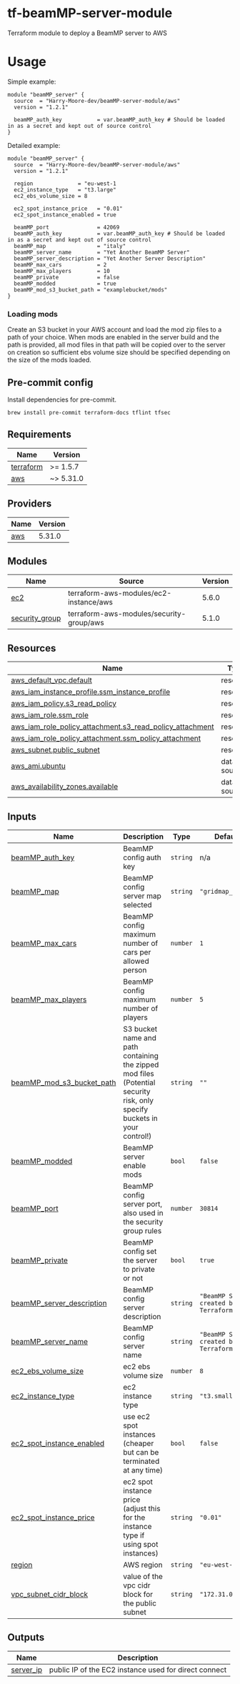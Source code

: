 # tf-beamMP-server-module
Terraform module to deploy a BeamMP server to AWS

# Usage

Simple example:
```hcl
module "beamMP_server" {
  source  = "Harry-Moore-dev/beamMP-server-module/aws"
  version = "1.2.1"

  beamMP_auth_key           = var.beamMP_auth_key # Should be loaded in as a secret and kept out of source control
}
```

Detailed example:
```hcl
module "beamMP_server" {
  source  = "Harry-Moore-dev/beamMP-server-module/aws"
  version = "1.2.1"

  region              = "eu-west-1
  ec2_instance_type   = "t3.large"
  ec2_ebs_volume_size = 8

  ec2_spot_instance_price   = "0.01"
  ec2_spot_instance_enabled = true

  beamMP_port               = 42069
  beamMP_auth_key           = var.beamMP_auth_key # Should be loaded in as a secret and kept out of source control
  beamMP_map                = "italy"
  beamMP_server_name        = "Yet Another BeamMP Server"
  beamMP_server_description = "Yet Another Server Description"
  beamMP_max_cars           = 2
  beamMP_max_players        = 10
  beamMP_private            = false
  beamMP_modded             = true
  beamMP_mod_s3_bucket_path = "examplebucket/mods"
}
```

### Loading mods

Create an S3 bucket in your AWS account and load the mod zip files to a path of your choice. When mods are enabled in the server build and the path is provided, all mod files in that path will be copied over to the server on creation so sufficient ebs volume size should be specified depending on the size of the mods loaded.

## Pre-commit config

Install dependencies for pre-commit.
```
brew install pre-commit terraform-docs tflint tfsec
```

<!-- BEGINNING OF PRE-COMMIT-TERRAFORM DOCS HOOK -->
## Requirements

| Name | Version |
|------|---------|
| <a name="requirement_terraform"></a> [terraform](#requirement\_terraform) | >= 1.5.7 |
| <a name="requirement_aws"></a> [aws](#requirement\_aws) | ~> 5.31.0 |

## Providers

| Name | Version |
|------|---------|
| <a name="provider_aws"></a> [aws](#provider\_aws) | 5.31.0 |

## Modules

| Name | Source | Version |
|------|--------|---------|
| <a name="module_ec2"></a> [ec2](#module\_ec2) | terraform-aws-modules/ec2-instance/aws | 5.6.0 |
| <a name="module_security_group"></a> [security\_group](#module\_security\_group) | terraform-aws-modules/security-group/aws | 5.1.0 |

## Resources

| Name | Type |
|------|------|
| [aws_default_vpc.default](https://registry.terraform.io/providers/hashicorp/aws/latest/docs/resources/default_vpc) | resource |
| [aws_iam_instance_profile.ssm_instance_profile](https://registry.terraform.io/providers/hashicorp/aws/latest/docs/resources/iam_instance_profile) | resource |
| [aws_iam_policy.s3_read_policy](https://registry.terraform.io/providers/hashicorp/aws/latest/docs/resources/iam_policy) | resource |
| [aws_iam_role.ssm_role](https://registry.terraform.io/providers/hashicorp/aws/latest/docs/resources/iam_role) | resource |
| [aws_iam_role_policy_attachment.s3_read_policy_attachment](https://registry.terraform.io/providers/hashicorp/aws/latest/docs/resources/iam_role_policy_attachment) | resource |
| [aws_iam_role_policy_attachment.ssm_policy_attachment](https://registry.terraform.io/providers/hashicorp/aws/latest/docs/resources/iam_role_policy_attachment) | resource |
| [aws_subnet.public_subnet](https://registry.terraform.io/providers/hashicorp/aws/latest/docs/resources/subnet) | resource |
| [aws_ami.ubuntu](https://registry.terraform.io/providers/hashicorp/aws/latest/docs/data-sources/ami) | data source |
| [aws_availability_zones.available](https://registry.terraform.io/providers/hashicorp/aws/latest/docs/data-sources/availability_zones) | data source |

## Inputs

| Name | Description | Type | Default | Required |
|------|-------------|------|---------|:--------:|
| <a name="input_beamMP_auth_key"></a> [beamMP\_auth\_key](#input\_beamMP\_auth\_key) | BeamMP config auth key | `string` | n/a | yes |
| <a name="input_beamMP_map"></a> [beamMP\_map](#input\_beamMP\_map) | BeamMP config server map selected | `string` | `"gridmap_v2"` | no |
| <a name="input_beamMP_max_cars"></a> [beamMP\_max\_cars](#input\_beamMP\_max\_cars) | BeamMP config maximum number of cars per allowed person | `number` | `1` | no |
| <a name="input_beamMP_max_players"></a> [beamMP\_max\_players](#input\_beamMP\_max\_players) | BeamMP config maximum number of players | `number` | `5` | no |
| <a name="input_beamMP_mod_s3_bucket_path"></a> [beamMP\_mod\_s3\_bucket\_path](#input\_beamMP\_mod\_s3\_bucket\_path) | S3 bucket name and path containing the zipped mod files (Potential security risk, only specify buckets in your control!) | `string` | `""` | no |
| <a name="input_beamMP_modded"></a> [beamMP\_modded](#input\_beamMP\_modded) | BeamMP server enable mods | `bool` | `false` | no |
| <a name="input_beamMP_port"></a> [beamMP\_port](#input\_beamMP\_port) | BeamMP config server port, also used in the security group rules | `number` | `30814` | no |
| <a name="input_beamMP_private"></a> [beamMP\_private](#input\_beamMP\_private) | BeamMP config set the server to private or not | `bool` | `true` | no |
| <a name="input_beamMP_server_description"></a> [beamMP\_server\_description](#input\_beamMP\_server\_description) | BeamMP config server description | `string` | `"BeamMP Server created by Terraform"` | no |
| <a name="input_beamMP_server_name"></a> [beamMP\_server\_name](#input\_beamMP\_server\_name) | BeamMP config server name | `string` | `"BeamMP Server created by Terraform"` | no |
| <a name="input_ec2_ebs_volume_size"></a> [ec2\_ebs\_volume\_size](#input\_ec2\_ebs\_volume\_size) | ec2 ebs volume size | `number` | `8` | no |
| <a name="input_ec2_instance_type"></a> [ec2\_instance\_type](#input\_ec2\_instance\_type) | ec2 instance type | `string` | `"t3.small"` | no |
| <a name="input_ec2_spot_instance_enabled"></a> [ec2\_spot\_instance\_enabled](#input\_ec2\_spot\_instance\_enabled) | use ec2 spot instances (cheaper but can be terminated at any time) | `bool` | `false` | no |
| <a name="input_ec2_spot_instance_price"></a> [ec2\_spot\_instance\_price](#input\_ec2\_spot\_instance\_price) | ec2 spot instance price (adjust this for the instance type if using spot instances) | `string` | `"0.01"` | no |
| <a name="input_region"></a> [region](#input\_region) | AWS region | `string` | `"eu-west-2"` | no |
| <a name="input_vpc_subnet_cidr_block"></a> [vpc\_subnet\_cidr\_block](#input\_vpc\_subnet\_cidr\_block) | value of the vpc cidr block for the public subnet | `string` | `"172.31.0.0/16"` | no |

## Outputs

| Name | Description |
|------|-------------|
| <a name="output_server_ip"></a> [server\_ip](#output\_server\_ip) | public IP of the EC2 instance used for direct connect |
<!-- END OF PRE-COMMIT-TERRAFORM DOCS HOOK -->
